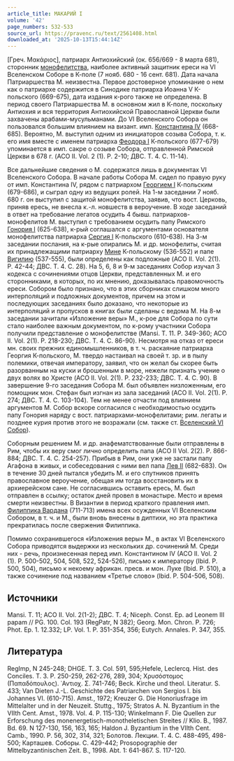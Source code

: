 ```yaml
---
article_title: МАКАРИЙ I
volume: '42'
page_numbers: 532-533
source_url: https://pravenc.ru/text/2561408.html
downloaded_at: '2025-10-13T15:44:14Z'
---
```


[Греч. Μακάριος], патриарх Антиохийский (ок. 656/669 - 8 марта 681), сторонник [монофелитства](https://pravenc.ru/text/монофелитство.html), наиболее активный защитник ереси на VI Вселенском Соборе в К-поле (7 нояб. 680 - 16 сент. 681). Дата начала Патриаршества М. неизвестна. Первое достоверное упоминание о нем как о патриархе содержится в Синодике патриарха Иоанна V К-польского (669-675), дата издания к-рого также не определена. В период своего Патриаршества М. в основном жил в К-поле, поскольку Антиохия и вся территория Антиохийской Православной Церкви были захвачены арабами-мусульманами. До VI Вселенского Собора он пользовался большим влиянием на визант. имп. [Константина IV](<https://pravenc.ru/text/Константина IV.html>) (668-685). Вероятно, М. выступил одним из инициаторов созыва Собора, т. к. его имя вместе с именем патриарха [Феодора I](<https://pravenc.ru/text/Феодора I.html>) К-польского (677-679) упоминается в имп. сакре о созыве Собора, отправленной Римской Церкви в 678 г. (ACO II. Vol. 2 (1). P. 2-10; ДВС. Т. 4. С. 11-14).

Все дальнейшие сведения о М. содержатся лишь в документах VI Вселенского Собора. В начале работы Собора М. сидел по правую руку от имп. Константина IV, рядом с патриархом [Георгием I](<https://pravenc.ru/text/Георгием I.html>) К-польским (679-686), и сыграл одну из ведущих ролей. На 1-м заседании 7 нояб. 680 г. он выступил с защитой монофелитства, заявив, что вост. Церковь, приняв ересь, не внесла к.-л. новшеств в вероучение. В ходе заседаний в ответ на требование легатов осудить 4 бывш. патриархов-монофелитов М. выступил с требованием осудить папу Римского [Гонория I](<https://pravenc.ru/text/Гонория I.html>) (625-638), к-рый соглашался с аргументами основателя монофелитства патриарха [Сергия I](<https://pravenc.ru/text/Сергия I.html>) К-польского (610-638). На 3-м заседании послания, на к-рые опирались М. и др. монофелиты, считая их принадлежащими патриарху [Мине](https://pravenc.ru/text/Мина.html) К-польскому (536-552) и папе [Вигилию](https://pravenc.ru/text/Вигилий.html) (537-555), были определены как подложные (ACO II. Vol. 2(1). P. 42-44; ДВС. Т. 4. С. 28). На 5, 6, 8 и 9-м заседаниях Собор изучал 3 кодекса с сочинениями отцов Церкви, представленных М. и его сторонниками, в которых, по их мнению, доказывалась правомочность ереси. Собором было признано, что в этих сборниках слишком много интерполяций и подложных документов, причем на этом и последующих заседаниях было доказано, что некоторые из интерполяций и пропусков в книгах были сделаны с ведома М. На 8-м заседании зачитали «Изложение веры» М., к-рое для Собора по сути стало наиболее важным документом, по к-рому участники Собора получили представление о монофелитстве (Mansi. T. 11. P. 349-360; ACO II. Vol. 2(1). P. 218-230; ДВС. Т. 4. С. 86-90). Несмотря на отказ от ереси мн. своих прежних единомышленников, в т. ч. раскаяние патриарха Георгия К-польского, М. твердо настаивал на своей т. зр. и в пылу полемики, отвечая императору, заявил, что он желал бы скорее быть разорванным на куски и брошенным в море, нежели признать учение о двух волях во Христе (ACO II. Vol. 2(1). P. 232-233; ДВС. Т. 4. С. 90). В завершение 9-го заседания Собора М. был объявлен низложенным, его помощник мон. Стефан был изгнан из зала заседаний (ACO II. Vol. 2(1). P. 274; ДВС. Т. 4. С. 103-104). Тем не менее отчасти под влиянием аргументов М. Собор вскоре согласился с необходимостью осудить папу Гонория наряду с вост. патриархами-монофелитами; рим. легаты и позднее курия против этого не возражали (см. также ст. [Вселенский VI Собор](<https://pravenc.ru/text/Вселенский VI Собор.html>)).

Соборным решением М. и др. анафематствованные были отправлены в Рим, чтобы их веру смог лично определить папа (ACO II Vol. 2(2). P. 866-884; ДВС. Т. 4. С. 254-257). Прибыв в Рим, они уже не застали папу Агафона в живых, и собеседования с ними вел папа [Лев II](<https://pravenc.ru/text/Лев II.html>) (682-683). Он в течение 30 дней пытался убедить М. и его спутников принять православное вероучение, обещая им тогда восстановить их в архиерейском сане. Не согласившись оставить ересь, М. был отправлен в ссылку; остаток дней провел в монастыре. Место и время смерти неизвестны. В Византии в период краткого правления имп. [Филиппика Вардана](<https://pravenc.ru/text/Филиппика Вардана.html>) (711-713) имена всех осужденных VI Вселенским Собором, в т. ч. и М., были вновь внесены в диптихи, но эта практика прекратилась после свержения Филиппика.

Помимо сохранившегося «Изложения веры» М., в актах VI Вселенского Собора приводятся выдержки из нескольких др. сочинений М. Среди них - речь, произнесенная перед имп. Константином IV (ACO II. Vol. 2 (1). P. 500-502, 504, 508, 522, 524-526), письмо к императору (Ibid. P. 500, 504), письмо к некоему африкан. пресв. и мон. Луке (Ibid. P. 510), а также сочинение под названием «Третье слово» (Ibid. P. 504-506, 508).

## Источники

Mansi. T. 11; ACO II. Vol. 2(1-2); ДВС. Т. 4; Niceph. Const. Ep. ad Leonem III papam // PG. 100. Col. 193 (RegPatr, N 382); Georg. Mon. Chron. P. 726; Phot. Ep. 1. 12.332; LP. Vol. 1. P. 351-354, 356; Eutych. Annales. P. 347, 355.

## Литература

RegImp, N 245-248; DHGE. Т. 3. Col. 591, 595;Hefele, Leclercq. Hist. des Conciles. Т. 3. P. 250-259, 262-276, 289, 304; Χρυσόστομος (Παπαδόπουλος). ᾿Αντιοχ. Σ. 741-746; Beck. Kirche und theol. Literatur. S. 433; Van Dieten J.-L. Geschichte des Patriarchen von Sergios I. bis Johannes VI. (610-715). Amst., 1972; Kreuzer G. Die Honoriusfrage im Mittelalter und in der Neuzeit. Stuttg., 1975; Stratos A. N. Byzantium in the VIIth Cent. Amst., 1978. Vol. 4. P. 115-130; Winkelmann F. Die Quellen zur Erforschung des monenergetisch-monotheletischen Streites // Klio. B., 1987. Bd. 69. N 127-130, 156, 163, 165; Haldon J. Byzantium in the VIIth Cent. Camb., 1990. P. 56, 302, 314, 321; Болотов. Лекции. Т. 4. С. 488-495, 498-500; Карташев. Соборы. С. 429-442; Prosopographie der Mittelbyzantinischen Zeit. B., 1998. Abt. 1: 641-867. S. 117-120.
